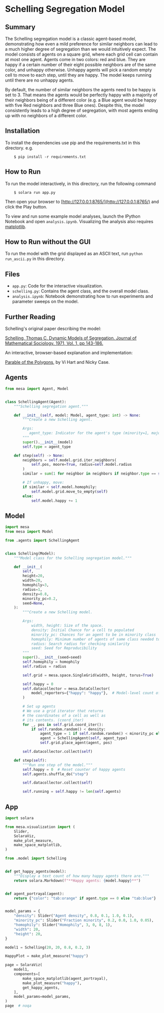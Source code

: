 
# Schelling Segregation Model

## Summary

The Schelling segregation model is a classic agent-based model, demonstrating how even a mild preference for similar neighbors can lead to a much higher degree of segregation than we would intuitively expect. The model consists of agents on a square grid, where each grid cell can contain at most one agent. Agents come in two colors: red and blue. They are happy if a certain number of their eight possible neighbors are of the same color, and unhappy otherwise. Unhappy agents will pick a random empty cell to move to each step, until they are happy. The model keeps running until there are no unhappy agents.

By default, the number of similar neighbors the agents need to be happy is set to 3. That means the agents would be perfectly happy with a majority of their neighbors being of a different color (e.g. a Blue agent would be happy with five Red neighbors and three Blue ones). Despite this, the model consistently leads to a high degree of segregation, with most agents ending up with no neighbors of a different color.

## Installation

To install the dependencies use pip and the requirements.txt in this directory. e.g.

```
    $ pip install -r requirements.txt
```

## How to Run

To run the model interactively, in this directory, run the following command

```
    $ solara run app.py
```

Then open your browser to [http://127.0.0.1:8765/](http://127.0.0.1:8765/) and click the Play button.

To view and run some example model analyses, launch the IPython Notebook and open ``analysis.ipynb``. Visualizing the analysis also requires [matplotlib](http://matplotlib.org/).

## How to Run without the GUI

To run the model with the grid displayed as an ASCII text, run `python run_ascii.py` in this directory.

## Files

* ``app.py``: Code for the interactive visualization.
* ``schelling.py``: Contains the agent class, and the overall model class.
* ``analysis.ipynb``: Notebook demonstrating how to run experiments and parameter sweeps on the model.

## Further Reading

Schelling's original paper describing the model:

[Schelling, Thomas C. Dynamic Models of Segregation. Journal of Mathematical Sociology. 1971, Vol. 1, pp 143-186.](https://www.stat.berkeley.edu/~aldous/157/Papers/Schelling_Seg_Models.pdf)

An interactive, browser-based explanation and implementation:

[Parable of the Polygons](http://ncase.me/polygons/), by Vi Hart and Nicky Case.


## Agents

```python
from mesa import Agent, Model


class SchellingAgent(Agent):
    """Schelling segregation agent."""

    def __init__(self, model: Model, agent_type: int) -> None:
        """Create a new Schelling agent.

        Args:
           agent_type: Indicator for the agent's type (minority=1, majority=0)
        """
        super().__init__(model)
        self.type = agent_type

    def step(self) -> None:
        neighbors = self.model.grid.iter_neighbors(
            self.pos, moore=True, radius=self.model.radius
        )
        similar = sum(1 for neighbor in neighbors if neighbor.type == self.type)

        # If unhappy, move:
        if similar < self.model.homophily:
            self.model.grid.move_to_empty(self)
        else:
            self.model.happy += 1

```


## Model

```python
import mesa
from mesa import Model

from .agents import SchellingAgent


class Schelling(Model):
    """Model class for the Schelling segregation model."""

    def __init__(
        self,
        height=20,
        width=20,
        homophily=3,
        radius=1,
        density=0.8,
        minority_pc=0.2,
        seed=None,
    ):
        """Create a new Schelling model.

        Args:
            width, height: Size of the space.
            density: Initial Chance for a cell to populated
            minority_pc: Chances for an agent to be in minority class
            homophily: Minimum number of agents of same class needed to be happy
            radius: Search radius for checking similarity
            seed: Seed for Reproducibility
        """
        super().__init__(seed=seed)
        self.homophily = homophily
        self.radius = radius

        self.grid = mesa.space.SingleGrid(width, height, torus=True)

        self.happy = 0
        self.datacollector = mesa.DataCollector(
            model_reporters={"happy": "happy"},  # Model-level count of happy agents
        )

        # Set up agents
        # We use a grid iterator that returns
        # the coordinates of a cell as well as
        # its contents. (coord_iter)
        for _, pos in self.grid.coord_iter():
            if self.random.random() < density:
                agent_type = 1 if self.random.random() < minority_pc else 0
                agent = SchellingAgent(self, agent_type)
                self.grid.place_agent(agent, pos)

        self.datacollector.collect(self)

    def step(self):
        """Run one step of the model."""
        self.happy = 0  # Reset counter of happy agents
        self.agents.shuffle_do("step")

        self.datacollector.collect(self)

        self.running = self.happy != len(self.agents)

```


## App

```python
import solara

from mesa.visualization import (
    Slider,
    SolaraViz,
    make_plot_measure,
    make_space_matplotlib,
)

from .model import Schelling


def get_happy_agents(model):
    """Display a text count of how many happy agents there are."""
    return solara.Markdown(f"**Happy agents: {model.happy}**")


def agent_portrayal(agent):
    return {"color": "tab:orange" if agent.type == 0 else "tab:blue"}


model_params = {
    "density": Slider("Agent density", 0.8, 0.1, 1.0, 0.1),
    "minority_pc": Slider("Fraction minority", 0.2, 0.0, 1.0, 0.05),
    "homophily": Slider("Homophily", 3, 0, 8, 1),
    "width": 20,
    "height": 20,
}

model1 = Schelling(20, 20, 0.8, 0.2, 3)

HappyPlot = make_plot_measure("happy")

page = SolaraViz(
    model1,
    components=[
        make_space_matplotlib(agent_portrayal),
        make_plot_measure("happy"),
        get_happy_agents,
    ],
    model_params=model_params,
)
page  # noqa

```